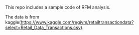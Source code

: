 This repo includes a sample code of RFM analysis.

The data is from kaggle(https://www.kaggle.com/regivm/retailtransactiondata?select=Retail_Data_Transactions.csv).
